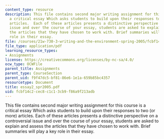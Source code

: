 ```yaml
---
content_type: resource
description: This file contains second major writing assignment for this course is
  a critical essay Which asks students to build upon their responses to two (or more)
  articles.  Each of these articles presents a distinctive perspective on a controversial
  issue and over the course of your essay, students are asked to explain and assess
  the articles that they have chosen to work with. Brief summaries will play a key
  role in their essay.
file: /courses/21w-730-3-writing-and-the-environment-spring-2005/fcbf14c2cec8c1c13cb9f86a9f213adb_essay2_spr2005.pdf
file_type: application/pdf
learning_resource_types:
- Assignments
license: https://creativecommons.org/licenses/by-nc-sa/4.0/
ocw_type: OCWFile
parent_title: Assignments
parent_type: CourseSection
parent_uid: f9f47dc5-bf81-86e6-1e1a-659b85bc4357
resourcetype: Document
title: essay2_spr2005.pdf
uid: fcbf14c2-cec8-c1c1-3cb9-f86a9f213adb
---
```

This file contains second major writing assignment for this course is a critical essay Which asks students to build upon their responses to two (or more) articles.  Each of these articles presents a distinctive perspective on a controversial issue and over the course of your essay, students are asked to explain and assess the articles that they have chosen to work with. Brief summaries will play a key role in their essay.